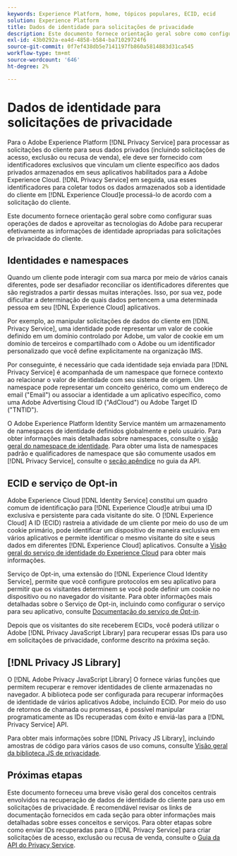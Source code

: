 ```yaml
---
keywords: Experience Platform, home, tópicos populares, ECID, ecid
solution: Experience Platform
title: Dados de identidade para solicitações de privacidade
description: Este documento fornece orientação geral sobre como configurar suas operações de dados e aproveitar as tecnologias do Adobe para recuperar efetivamente as informações de identidade apropriadas para solicitações de privacidade do cliente.
exl-id: 43b0292a-ea4d-4858-b584-ba71029724f6
source-git-commit: 0f7ef438db5e7141197fb860a5814883d31ca545
workflow-type: tm+mt
source-wordcount: '646'
ht-degree: 2%

---
```


# Dados de identidade para solicitações de privacidade

Para o Adobe Experience Platform [!DNL Privacy Service] para processar as solicitações do cliente para seus dados privados (incluindo solicitações de acesso, exclusão ou recusa de venda), ele deve ser fornecido com identificadores exclusivos que vinculam um cliente específico aos dados privados armazenados em seus aplicativos habilitados para a Adobe Experience Cloud. [!DNL Privacy Service] em seguida, usa esses identificadores para coletar todos os dados armazenados sob a identidade do cliente em [!DNL Experience Cloud]e processá-lo de acordo com a solicitação do cliente.

Este documento fornece orientação geral sobre como configurar suas operações de dados e aproveitar as tecnologias do Adobe para recuperar efetivamente as informações de identidade apropriadas para solicitações de privacidade do cliente.

## Identidades e namespaces

Quando um cliente pode interagir com sua marca por meio de vários canais diferentes, pode ser desafiador reconciliar os identificadores diferentes que são registrados a partir dessas muitas interações. Isso, por sua vez, pode dificultar a determinação de quais dados pertencem a uma determinada pessoa em seu [!DNL Experience Cloud] aplicativos.

Por exemplo, ao manipular solicitações de dados do cliente em [!DNL Privacy Service], uma identidade pode representar um valor de cookie definido em um domínio controlado por Adobe, um valor de cookie em um domínio de terceiros e compartilhado com o Adobe ou um identificador personalizado que você define explicitamente na organização IMS.

Por conseguinte, é necessário que cada identidade seja enviada para [!DNL Privacy Service] é acompanhada de um namespace que fornece contexto ao relacionar o valor de identidade com seu sistema de origem. Um namespace pode representar um conceito genérico, como um endereço de email (&quot;Email&quot;) ou associar a identidade a um aplicativo específico, como uma Adobe Advertising Cloud ID (&quot;AdCloud&quot;) ou Adobe Target ID (&quot;TNTID&quot;).

O Adobe Experience Platform Identity Service mantém um armazenamento de namespaces de identidade definidos globalmente e pelo usuário. Para obter informações mais detalhadas sobre namespaces, consulte o [visão geral do namespace de identidade](../identity-service/namespaces.md). Para obter uma lista de namespaces padrão e qualificadores de namespace que são comumente usados em [!DNL Privacy Service], consulte o [seção apêndice](api/appendix.md) no guia da API.

## ECID e serviço de Opt-in

Adobe Experience Cloud [!DNL Identity Service] constitui um quadro comum de identificação para [!DNL Experience Cloud]e atribui uma ID exclusiva e persistente para cada visitante do site. O [!DNL Experience Cloud] A ID (ECID) rastreia a atividade de um cliente por meio do uso de um cookie primário, pode identificar um dispositivo de maneira exclusiva em vários aplicativos e permite identificar o mesmo visitante do site e seus dados em diferentes [!DNL Experience Cloud] aplicativos. Consulte a [Visão geral do serviço de identidade do Experience Cloud](https://experienceleague.adobe.com/docs/id-service/using/intro/overview.html?lang=pt-BR) para obter mais informações.

Serviço de Opt-in, uma extensão do [!DNL Experience Cloud Identity Service], permite que você configure protocolos em seu aplicativo para permitir que os visitantes determinem se você pode definir um cookie no dispositivo ou no navegador do visitante. Para obter informações mais detalhadas sobre o Serviço de Opt-in, incluindo como configurar o serviço para seu aplicativo, consulte [Documentação do serviço de Opt-in](https://experienceleague.adobe.com/docs/id-service/using/implementation/opt-in-service/optin-overview.html?lang=pt-BR).

Depois que os visitantes do site receberem ECIDs, você poderá utilizar o Adobe [!DNL Privacy JavaScript Library] para recuperar essas IDs para uso em solicitações de privacidade, conforme descrito na próxima seção.

## [!DNL Privacy JS Library]

O [!DNL Adobe Privacy JavaScript Library] O fornece várias funções que permitem recuperar e remover identidades de cliente armazenadas no navegador. A biblioteca pode ser configurada para recuperar informações de identidade de vários aplicativos Adobe, incluindo ECID. Por meio do uso de retornos de chamada ou promessas, é possível manipular programaticamente as IDs recuperadas com êxito e enviá-las para a [!DNL Privacy Service] API.

Para obter mais informações sobre [!DNL Privacy JS Library], incluindo amostras de código para vários casos de uso comuns, consulte [Visão geral da biblioteca JS de privacidade](js-library.md).

## Próximas etapas

Este documento forneceu uma breve visão geral dos conceitos centrais envolvidos na recuperação de dados de identidade do cliente para uso em solicitações de privacidade. É recomendável revisar os links de documentação fornecidos em cada seção para obter informações mais detalhadas sobre esses conceitos e serviços. Para obter etapas sobre como enviar IDs recuperadas para o [!DNL Privacy Service] para criar solicitações de acesso, exclusão ou recusa de venda, consulte o [Guia da API do Privacy Service](api/overview.md).
